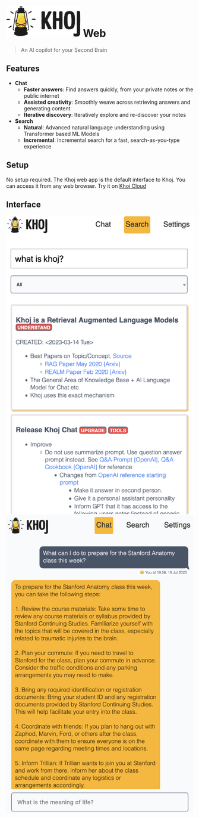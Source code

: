 <h1><img src="./assets/khoj-logo-sideways-500.png" width="200" alt="Khoj Logo"> Web</h1>

> An AI copilot for your Second Brain

## Features
- **Chat**
  - **Faster answers**: Find answers quickly, from your private notes or the public internet
  - **Assisted creativity**: Smoothly weave across retrieving answers and generating content
  - **Iterative discovery**: Iteratively explore and re-discover your notes
- **Search**
  - **Natural**: Advanced natural language understanding using Transformer based ML Models
  - **Incremental**: Incremental search for a fast, search-as-you-type experience

## Setup
No setup required. The Khoj web app is the default interface to Khoj. You can access it from any web browser. Try it on [Khoj Cloud](https://app.khoj.dev)

## Interface
![](./assets/khoj_search_on_web.png ':size=400px')
![](./assets/khoj_chat_on_web.png ':size=400px')
